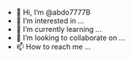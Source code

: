 - 👋 Hi, I’m @abdo7777B
- 👀 I’m interested in ...
- 🌱 I’m currently learning ...
- 💞️ I’m looking to collaborate on ...
- 📫 How to reach me ...

<!---
abdo7777B/abdo7777B is a ✨ special ✨ repository because its `README.md` (this file) appears on your GitHub profile.
You can click the Preview link to take a look at your changes.
--->
